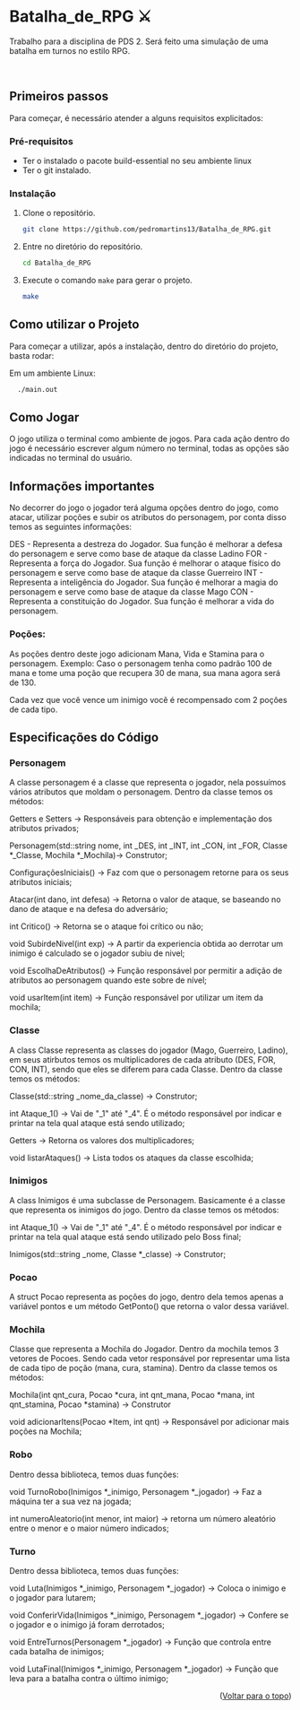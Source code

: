 <div id="top"></div>

# Batalha_de_RPG ⚔️
Trabalho para a disciplina de PDS 2. Será feito uma simulação de uma batalha em turnos no estilo RPG.

<br/>

## Primeiros passos

Para começar, é necessário atender a alguns requisitos explicitados:

### Pré-requisitos

* Ter o instalado o pacote build-essential no seu ambiente linux
* Ter o git instalado.

### Instalação

1. Clone o repositório.
   ```sh
   git clone https://github.com/pedromartins13/Batalha_de_RPG.git
   ```
2. Entre no diretório do repositório.
    ```sh
    cd Batalha_de_RPG
    ```
3. Execute o comando `make` para gerar o projeto.
    ```sh
    make
    ```

## Como utilizar o Projeto

Para começar a utilizar, após a instalação, dentro do diretório do projeto, basta rodar:

Em um ambiente Linux:
```sh
  ./main.out
```

## Como Jogar

O jogo utiliza o terminal como ambiente de jogos. Para cada ação dentro do jogo é necessário escrever algum número no terminal, todas as opções são indicadas no terminal do usuário.

## Informações importantes

No decorrer do jogo o jogador terá alguma opções dentro do jogo, como atacar, utilizar poções e subir os atributos do personagem, por conta disso temos as seguintes informações:

DES - Representa a destreza do Jogador. Sua função é melhorar a defesa do personagem e serve como base de ataque da classe Ladino
FOR - Representa a força do Jogador. Sua função é melhorar o ataque físico do personagem e serve como base de ataque da classe Guerreiro
INT - Representa a inteligência do Jogador. Sua função é melhorar a magia do personagem e serve como base de ataque da classe Mago
CON - Representa a constituição do Jogador. Sua função é melhorar a vida do personagem.

### Poções:

As poções dentro deste jogo adicionam Mana, Vida e Stamina para o personagem. Exemplo: Caso o personagem tenha como padrão 100 de mana e tome uma poção que recupera 30 de mana, sua mana agora será de 130.

Cada vez que você vence um inimigo você é recompensado com 2 poções de cada tipo.

## Especificações do Código

### Personagem

A classe personagem é a classe que representa o jogador, nela possuímos vários atributos que moldam o personagem. Dentro da classe temos os métodos:

Getters e Setters -> Responsáveis para obtenção e implementação dos atributos privados;

Personagem(std::string nome, int _DES, int _INT, int _CON, int _FOR, Classe *_Classe, Mochila *_Mochila)-> Construtor;

ConfiguraçõesIniciais() -> Faz com que o personagem retorne para os seus atributos iniciais;

Atacar(int dano, int defesa) -> Retorna o valor de ataque, se baseando no dano de ataque e na defesa do adversário;

int Critico() -> Retorna se o ataque foi crítico ou não;

void SubirdeNivel(int exp) -> A partir da experiencia obtida ao derrotar um inimigo é calculado se o jogador subiu de nivel;

void EscolhaDeAtributos() -> Função responsável por permitir a adição de atributos ao personagem quando este sobre de nível;

void usarItem(int item) -> Função responsável por utilizar um item da mochila;

### Classe

A class Classe representa as classes do jogador (Mago, Guerreiro, Ladino), em seus atirbutos temos os multiplicadores de cada atributo (DES, FOR, CON, INT), sendo que eles se diferem para cada Classe. Dentro da classe temos os métodos:


Classe(std::string _nome_da_classe) -> Construtor;

int Ataque_1() -> Vai de "_1" até "_4". É o método responsável por indicar e printar na tela qual ataque está sendo utilizado;

Getters -> Retorna os valores dos multiplicadores;

void listarAtaques() -> Lista todos os ataques da classe escolhida;

### Inimigos

A class Inimigos é uma subclasse de Personagem. Basicamente é a classe que representa os inimigos do jogo. Dentro da classe temos os métodos:

int Ataque_1() -> Vai de "_1" até "_4". É o método responsável por indicar e printar na tela qual ataque está sendo utilizado pelo Boss final;

Inimigos(std::string _nome, Classe *_classe) -> Construtor;

### Pocao

A struct Pocao representa as poções do jogo, dentro dela temos apenas a variável pontos e um método GetPonto() que retorna o valor dessa variável.

### Mochila

Classe que representa a Mochila do Jogador. Dentro da mochila temos 3 vetores de Pocoes. Sendo cada vetor responsável por representar uma lista de cada tipo de poção (mana, cura, stamina). Dentro da classe temos os métodos:

Mochila(int qnt_cura, Pocao *cura, int qnt_mana, Pocao *mana, int qnt_stamina, Pocao *stamina) -> Construtor 

void adicionarItens(Pocao *Item, int qnt) -> Responsável por adicionar mais poções na Mochila;

### Robo

Dentro dessa biblioteca, temos duas funções:

void TurnoRobo(Inimigos *_inimigo, Personagem *_jogador) -> Faz a máquina ter a sua vez na jogada;

int numeroAleatorio(int menor, int maior) -> retorna um número aleatório entre o menor e o maior número indicados;

### Turno

Dentro dessa biblioteca, temos duas funções:

void Luta(Inimigos *_inimigo, Personagem *_jogador) -> Coloca o inimigo e o jogador para lutarem;

void ConferirVida(Inimigos *_inimigo, Personagem *_jogador) -> Confere se o jogador e o inimigo já foram derrotados;

void EntreTurnos(Personagem *_jogador) -> Função que controla entre cada batalha de inimigos;

void LutaFinal(Inimigos *_inimigo, Personagem *_jogador) -> Função que leva para a batalha contra o último inimigo;





<p align="right">(<a href="#top">Voltar para o topo</a>)</p>
